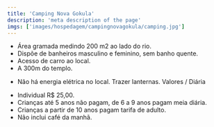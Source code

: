 ```yaml
---
title: 'Camping Nova Gokula'
description: 'meta description of the page'
imgs: ['images/hospedagem/campingnovagokula/camping.jpg']
---
```

- Área gramada medindo 200 m2 ao lado do rio.
- Dispõe de banheiros masculino e feminino, sem banho quente.
- Acesso de carro ao local.
- A 300m do templo.
* Não há energia elétrica no local. Trazer lanternas.
Valores / Diária
- Individual R$ 25,00.
- Crianças até 5 anos não pagam, de 6 a 9 anos pagam meia diária.
- Crianças a partir de 10 anos pagam tarifa de adulto.
- Não inclui café da manhã.